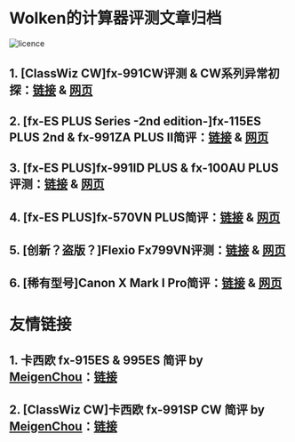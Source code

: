 # **Wolken的计算器评测文章归档**

![licence](https://img.shields.io/badge/License-CC--BY--4.0-orange?style=for-the-badge&logo=contributions)

## 1. \[ClassWiz CW\]fx-991CW评测 & CW系列异常初探：[链接](https://github.com/ZWolken/Calc_Review/blob/main/docs/01_991CW/index.md) & [网页](https://zwolken.github.io/Calc_Review/docs/01_991CW/)

## 2. \[fx-ES PLUS Series -2nd edition-\]fx-115ES PLUS 2nd & fx-991ZA PLUS II简评：[链接](https://github.com/ZWolken/Calc_Review/blob/main/docs/02_991ZAII/index.md) & [网页](https://zwolken.github.io/Calc_Review/docs/02_991ZAII/)

## 3. \[fx-ES PLUS\]fx-991ID PLUS & fx-100AU PLUS评测：[链接](https://github.com/ZWolken/Calc_Review/blob/main/docs/03_991ID_100AU/index.md) & [网页](https://zwolken.github.io/Calc_Review/docs/03_991ID_100AU/)

## 4. \[fx-ES PLUS\]fx-570VN PLUS简评：[链接](https://github.com/ZWolken/Calc_Review/blob/main/docs/04_570VNPLUS/index.md) & [网页](https://zwolken.github.io/Calc_Review/docs/04_570VNPLUS/)

## 5. \[创新？盗版？\]Flexio Fx799VN评测：[链接](https://github.com/ZWolken/Calc_Review/blob/main/docs/05_Fx799VN/index.md) & [网页](https://zwolken.github.io/Calc_Review/docs/05_Fx799VN/)

## 6. \[稀有型号\]Canon X Mark I Pro简评：[链接](https://github.com/ZWolken/Calc_Review/blob/main/docs/06_XMarkIPro/index.md) & [网页](https://zwolken.github.io/Calc_Review/docs/06_XMarkIPro/)








# 友情链接

## 1. 卡西欧 fx-915ES & 995ES 简评 by [MeigenChou](https://github.com/MeigenChou)：[链接](https://meigenchou.github.io/calc/ES_995_915.html)

## 2. [ClassWiz CW]卡西欧 fx-991SP CW 简评 by [MeigenChou](https://github.com/MeigenChou)：[链接](https://meigenchou.github.io/calc/CW_991SPCW.html)
